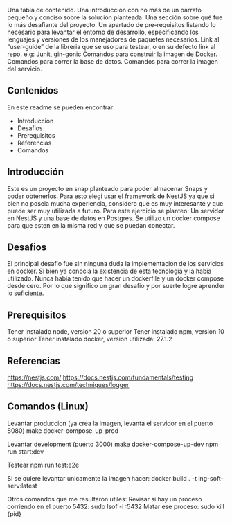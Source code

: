 Una tabla de contenido.
Una introducción con no más de un párrafo pequeño y conciso sobre la solución planteada.
Una sección sobre qué fue lo más desafiante del proyecto.
Un apartado de pre-requisitos listando lo necesario para levantar el entorno de desarrollo, especificando los lenguajes y versiones de los manejadores de paquetes necesarios.
Link al “user-guide” de la libreria que se uso para testear, o en su defecto link al repo. e.g: Junit, gin-gonic
Comandos para construir la imagen de Docker.
Comandos para correr la base de datos.
Comandos para correr la imagen del servicio.

## Contenidos
En este readme se pueden encontrar:
 - Introduccion
 - Desafios
 - Prerequisitos
 - Referencias
 - Comandos

## Introducción
Este es un proyecto en snap planteado para poder almacenar Snaps y poder obtenerlos. Para esto elegi usar el framework de NestJS ya que si bien no poseia mucha experiencia, considero que es muy interesante y que puede ser muy utilizada a futuro. Para este ejercicio se planteo: Un servidor en NestJS y una base de datos en Postgres. Se utilizo un docker compose para que esten en la misma red y que se puedan conectar.

## Desafios
El principal desafio fue sin ninguna duda la implementacion de los servicios en docker. Si bien ya conocia la existencia de esta tecnologia y la habia utilizado. Nunca habia tenido que hacer un dockerfile y un docker compose desde cero. Por lo que significo un gran desafio y por suerte logre aprender lo suficiente.

## Prerequisitos
Tener instalado node, version 20 o superior
Tener instalado npm, version 10 o superior
Tener instalado docker, version utilizada: 27.1.2


## Referencias
https://nestjs.com/
https://docs.nestjs.com/fundamentals/testing
https://docs.nestjs.com/techniques/logger

## Comandos (Linux)
Levantar produccion (ya crea la imagen, levanta el servidor en el puerto 8080)
make docker-compose-up-prod

Levantar development (puerto 3000)
make docker-compose-up-dev
npm run start:dev

Testear
npm run test:e2e

Si se quiere levantar unicamente la imagen hacer:
docker build . -t ing-soft-serv:latest

Otros comandos que me resultaron utiles:
Revisar si hay un proceso corriendo en el puerto 5432: sudo lsof -i :5432
Matar ese proceso: sudo kill {pid}